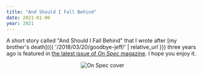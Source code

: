 ```yaml
---
title: "And Should I Fall Behind"
date: 2021-01-06
year: 2021
---
```


A short story called "And Should I Fall Behind" that I wrote
after [my brother's death]({{ '/2018/03/20/goodbye-jeff/' | relative_url }}) three years ago
is featured in [the latest issue of *On Spec* magazine](https://onspecmag.wpcomstaging.com/2021/01/06/issue-115-coming-soon/).
I hope you enjoy it.

<div align="center">
<img src="{{ '/files/2021/on-spec-winter-2021.jpg' | relative_url }}" alt="On Spec cover"/>
</div>
